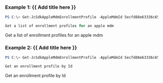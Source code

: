 ### Example 1: {{ Add title here }}
```powershell
PS C:\> Get-JcSdkAppleMdmEnrollmentProfile -AppleMdmId 5ecfd88e63336c651d4f4n59

Get a list of enrollment profiles for an apple mdm
```

Get a list of enrollment profiles for an apple mdm

### Example 2: {{ Add title here }}
```powershell
PS C:\> Get-JcSdkAppleMdmEnrollmentProfile -AppleMdmId 5ecfd88e63336c651d4f4n59 -Id 5ecfd88e63336c651d4f4n60

Get an enrollment profile by Id
```

Get an enrollment profile by Id

